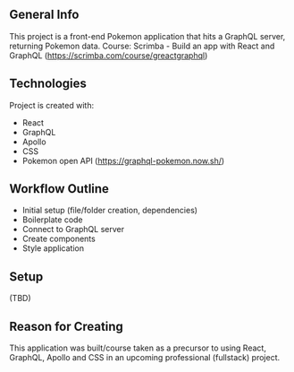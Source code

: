 ## General Info
This project is a front-end Pokemon application that hits a GraphQL server, returning Pokemon data.
Course: Scrimba - Build an app with React and GraphQL (https://scrimba.com/course/greactgraphql)

## Technologies
Project is created with:
* React
* GraphQL
* Apollo
* CSS
* Pokemon open API (https://graphql-pokemon.now.sh/)

## Workflow Outline
* Initial setup (file/folder creation, dependencies)
* Boilerplate code
* Connect to GraphQL server
* Create components
* Style application

## Setup
(TBD)

## Reason for Creating
This application was built/course taken as a precursor to using React, GraphQL, Apollo and CSS in an upcoming
professional (fullstack) project.
